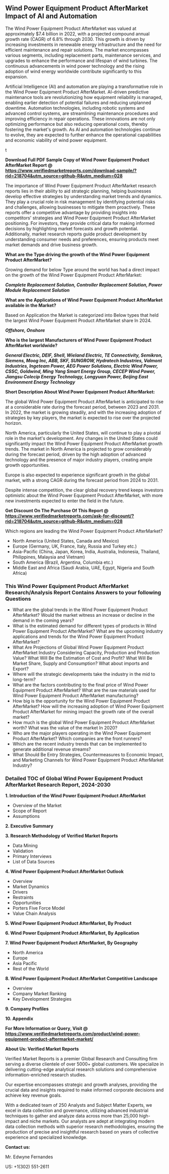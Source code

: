 <h2>Wind Power Equipment Product AfterMarket Impact of AI and Automation</h2><p>The Wind Power Equipment Product AfterMarket was valued at approximately $7.4 billion in 2022, with a projected compound annual growth rate (CAGR) of 6.8% through 2030. This growth is driven by increasing investments in renewable energy infrastructure and the need for efficient maintenance and repair solutions. The market encompasses various segments, including replacement parts, maintenance services, and upgrades to enhance the performance and lifespan of wind turbines. The continuous advancements in wind power technology and the rising adoption of wind energy worldwide contribute significantly to this expansion.</p><p>Artificial Intelligence (AI) and automation are playing a transformative role in the Wind Power Equipment Product AfterMarket. AI-driven predictive maintenance tools are revolutionizing how equipment reliability is managed, enabling earlier detection of potential failures and reducing unplanned downtime. Automation technologies, including robotic systems and advanced control systems, are streamlining maintenance procedures and improving efficiency in repair operations. These innovations are not only optimizing performance but also reducing operational costs, thereby fostering the market's growth. As AI and automation technologies continue to evolve, they are expected to further enhance the operational capabilities and economic viability of wind power equipment.</p>t</p><p id="" class=""><strong>Download Full PDF Sample Copy of Wind Power Equipment Product AfterMarket Report @ <a href="https://www.verifiedmarketreports.com/download-sample/?rid=218704&utm_source=github-R&utm_medium=028" target="_blank">https://www.verifiedmarketreports.com/download-sample/?rid=218704&utm_source=github-R&utm_medium=028</a></strong></p><p>The importance of&nbsp;Wind Power Equipment Product AfterMarket research reports lies in their ability to aid strategic planning, helping businesses develop effective strategies by understanding market trends and dynamics. They play a crucial role in risk management by identifying potential risks and challenges, allowing businesses to mitigate them proactively. These reports offer a competitive advantage by providing insights into competitors' strategies and Wind Power Equipment Product AfterMarket positioning. For investors, they provide critical data for making informed decisions by highlighting market forecasts and growth potential. Additionally, market research reports guide product development by understanding consumer needs and preferences, ensuring products meet market demands and drive business growth.</p><p><strong>What are the&nbsp;Type driving the growth of the Wind Power Equipment Product AfterMarket?</strong></p><p id="" class="">Growing demand for below Type around the world has had a direct impact on the growth of the Wind Power Equipment Product AfterMarket:</p><em><strong>Complete Replacement Solution, Controller Replacement Solution, Power Module Replacement Solution</strong></em></p><strong>What are the&nbsp;Applications&nbsp;of Wind Power Equipment Product AfterMarket available in the Market?</strong></p><p id="" class="">Based on Application the Market is categorized into Below types that held the largest Wind Power Equipment Product AfterMarket share In 2024.</p><em><strong>Offshore, Onshore</strong></em></p><strong>Who is the largest Manufacturers of Wind Power Equipment Product AfterMarket worldwide?</strong></p><p><em><strong>General Electric, DEIF, Shell, Wieland Electric, TE Connectivity, Semikron, Siemens, Moog Inc, ABB, SKF, SUNGROW, Hydratech Industries, Valmont Industries, Ingeteam Power, AEG Power Solutions, Electric Wind Power, CSSC, Goldwind, Ming Yang Smart Energy Group, CECEP Wind Power, Jiangsu Colecip Energy Technology, Longyuan Power, Beijing East Environment Energy Technology</strong></em></p><p id="" class=""><strong>Short Description About Wind Power Equipment Product AfterMarket:</strong></p><p>The global Wind Power Equipment Product AfterMarket is anticipated to rise at a considerable rate during the forecast period, between 2023 and 2031. In 2022, the market is growing steadily, and with the increasing adoption of strategies by key players, the market is expected to rise over the projected horizon.</p><p>North America, particularly the United States, will continue to play a pivotal role in the market's development. Any changes in the United States could significantly impact the Wind Power Equipment Product AfterMarket growth trends. The market in North America is projected to grow considerably during the forecast period, driven by the high adoption of advanced technology and the presence of major industry players, creating ample growth opportunities.</p><p>Europe is also expected to experience significant growth in the global market, with a strong CAGR during the forecast period from 2024 to 2031.</p><p>Despite intense competition, the clear global recovery trend keeps investors optimistic about the Wind Power Equipment Product AfterMarket, with more new investments expected to enter the field in the future.</p><p id="" class=""><strong>Get Discount On The Purchase Of This Report @ <a href="https://www.verifiedmarketreports.com/ask-for-discount/?rid=218704&utm_source=github-R&utm_medium=028" target="_blank">https://www.verifiedmarketreports.com/ask-for-discount/?rid=218704&utm_source=github-R&utm_medium=028</a></strong></p>Which regions are leading the Wind Power Equipment Product AfterMarket?</p><ul><li>North America (United States, Canada and Mexico)</li><li>Europe (Germany, UK, France, Italy, Russia and Turkey etc.)</li><li>Asia-Pacific (China, Japan, Korea, India, Australia, Indonesia, Thailand, Philippines, Malaysia and Vietnam)</li><li>South America (Brazil, Argentina, Columbia etc.)</li><li>Middle East and Africa (Saudi Arabia, UAE, Egypt, Nigeria and South Africa)</li></ul><h3 id="" class="">This Wind Power Equipment Product AfterMarket Research/Analysis Report Contains Answers to your following Questions</h3><ul><li>What are the global trends in the Wind Power Equipment Product AfterMarket? Would the market witness an increase or decline in the demand in the coming years?</li><li>What is the estimated demand for different types of products in Wind Power Equipment Product AfterMarket? What are the upcoming industry applications and trends for the Wind Power Equipment Product AfterMarket?</li><li>What Are Projections of Global Wind Power Equipment Product AfterMarket Industry Considering Capacity, Production and Production Value? What Will Be the Estimation of Cost and Profit? What Will Be Market Share, Supply and Consumption? What about imports and Export?</li><li>Where will the strategic developments take the industry in the mid to long-term?</li><li>What are the factors contributing to the final price of Wind Power Equipment Product AfterMarket? What are the raw materials used for Wind Power Equipment Product AfterMarket manufacturing?</li><li>How big is the opportunity for the Wind Power Equipment Product AfterMarket? How will the increasing adoption of Wind Power Equipment Product AfterMarket for mining impact the growth rate of the overall market?</li><li>How much is the global Wind Power Equipment Product AfterMarket worth? What was the value of the market In 2020?</li><li>Who are the major players operating in the Wind Power Equipment Product AfterMarket? Which companies are the front runners?</li><li>Which are the recent industry trends that can be implemented to generate additional revenue streams?</li><li>What Should Be Entry Strategies, Countermeasures to Economic Impact, and Marketing Channels for Wind Power Equipment Product AfterMarket Industry?</li></ul><h3 id="" class="">Detailed TOC of Global Wind Power Equipment Product AfterMarket Research Report, 2024-2030</h3><p id="" class=""><strong>1. Introduction of the Wind Power Equipment Product AfterMarket</strong></p><ul><li>Overview of the Market</li><li>Scope of Report</li><li>Assumptions</li></ul><p id="" class=""><strong>2. Executive Summary</strong></p><p id="" class=""><strong>3. Research Methodology of Verified Market Reports</strong></p><ul><li>Data Mining</li><li>Validation</li><li>Primary Interviews</li><li>List of Data Sources</li></ul><p id="" class=""><strong>4. Wind Power Equipment Product AfterMarket Outlook</strong></p><ul><li>Overview</li><li>Market Dynamics</li><li>Drivers</li><li>Restraints</li><li>Opportunities</li><li>Porters Five Force Model</li><li>Value Chain Analysis</li></ul><p id="" class=""><strong>5. Wind Power Equipment Product AfterMarket, By Product</strong></p><p id="" class=""><strong>6. Wind Power Equipment Product AfterMarket, By Application</strong></p><p id="" class=""><strong>7. Wind Power Equipment Product AfterMarket, By Geography</strong></p><ul><li>North America</li><li>Europe</li><li>Asia Pacific</li><li>Rest of the World</li></ul><p id="" class=""><strong>8. Wind Power Equipment Product AfterMarket Competitive Landscape</strong></p><ul><li>Overview</li><li>Company Market Ranking</li><li>Key Development Strategies</li></ul><p id="" class=""><strong>9. Company Profiles</strong></p><p id="" class=""><strong>10. Appendix</strong></p><p id="" class=""><strong>For More Information or Query, Visit @ <a href="https://www.verifiedmarketreports.com/product/wind-power-equipment-product-aftermarket-market/" target="_blank">https://www.verifiedmarketreports.com/product/wind-power-equipment-product-aftermarket-market/</a></strong></p><p id="" class=""><strong>About Us: Verified Market Reports</strong></p><p id="" class="">Verified Market Reports is a premier Global Research and Consulting firm serving a diverse clientele of over 5000+ global customers. We specialize in delivering cutting-edge analytical research solutions and comprehensive information-enriched research studies.</p><p id="" class="">Our expertise encompasses strategic and growth analyses, providing the crucial data and insights required to make informed corporate decisions and achieve key revenue goals.</p><p id="" class="">With a dedicated team of 250 Analysts and Subject Matter Experts, we excel in data collection and governance, utilizing advanced industrial techniques to gather and analyze data across more than 25,000 high-impact and niche markets. Our analysts are adept at integrating modern data collection methods with superior research methodologies, ensuring the production of precise and insightful research based on years of collective experience and specialized knowledge.</p><p id="" class=""><strong>Contact us:</strong></p><p id="" class="">Mr. Edwyne Fernandes</p><p id="" class="">US: +1(302) 551-2611</p>